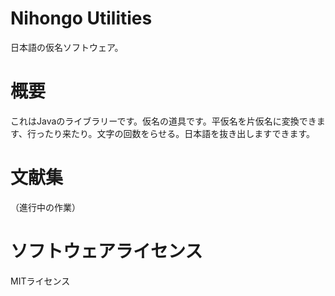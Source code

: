 # Nihongo Utilities
日本語の仮名ソフトウェア。

# 概要
これはJavaのライブラリーです。仮名の道具です。平仮名を片仮名に変換できます、行ったり来たり。文字の回数をらせる。日本語を抜き出しますできます。

# 文献集
（進行中の作業）

# ソフトウェアライセンス
MITライセンス